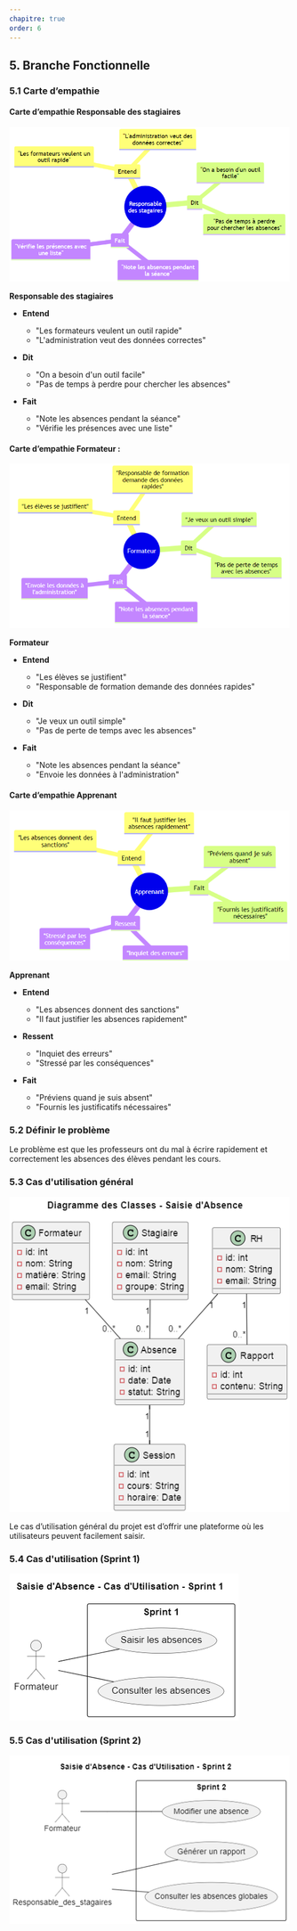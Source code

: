```yaml
---
chapitre: true
order: 6
---
```


## 5. Branche Fonctionnelle

### 5.1 Carte d’empathie

#### Carte d’empathie Responsable des stagiaires
![Responsible de formation](assets/resposable_des_stagaires.png)

**Responsable des stagiaires**

- **Entend**
  - "Les formateurs veulent un outil rapide"
  - "L'administration veut des données correctes"

- **Dit**
  - "On a besoin d'un outil facile"
  - "Pas de temps à perdre pour chercher les absences"

- **Fait**
  - "Note les absences pendant la séance"
  - "Vérifie les présences avec une liste"

#### Carte d’empathie Formateur :

![formateur](assets/formateur.png)

**Formateur**

- **Entend**
  - "Les élèves se justifient"
  - "Responsable de formation demande des données rapides"

- **Dit**
  - "Je veux un outil simple"
  - "Pas de perte de temps avec les absences"

- **Fait**
  - "Note les absences pendant la séance"
  - "Envoie les données à l'administration"

#### Carte d’empathie Apprenant

![Apprenant](assets/empathie_Apprenant.png)

**Apprenant**

- **Entend**
  - "Les absences donnent des sanctions"
  - "Il faut justifier les absences rapidement"

- **Ressent**
  - "Inquiet des erreurs"
  - "Stressé par les conséquences"

- **Fait**
  - "Préviens quand je suis absent"
  - "Fournis les justificatifs nécessaires"

### 5.2 Définir le problème

Le problème est que les professeurs ont du mal à écrire rapidement et correctement les absences des élèves pendant les cours.

### 5.3 Cas d'utilisation général
![alt text](assets/UseCases_general.png)

Le cas d’utilisation général du projet est d’offrir une plateforme où les utilisateurs peuvent facilement saisir.

### 5.4 Cas d'utilisation (Sprint 1)
![Sprint 1](assets/UseCases_Sprint_1.png)

### 5.5 Cas d'utilisation (Sprint 2)

![Sprint 2](assets/UseCases_Sprint_2.png)